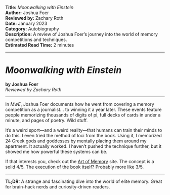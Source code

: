 **Title:** _Moonwalking with Einstein_  
**Author:** Joshua Foer  
**Reviewed by:** Zachary Roth  
**Date:** January 2023  
**Category:** Autobiography  
**Description:** A review of Joshua Foer’s journey into the world of memory competitions and techniques.  
**Estimated Read Time:** 2 minutes

---

# _Moonwalking with Einstein_

**by Joshua Foer**  
_Reviewed by Zachary Roth_

---

In _MwE_, Joshua Foer documents how he went from covering a memory competition as a journalist… to winning it a year later. These events feature people memorizing thousands of digits of pi, full decks of cards in under a minute, and pages of poetry. Wild stuff.

It’s a weird sport—and a weird reality—that humans can train their minds to do this. I even tried the method of loci from the book. Using it, I memorized 24 Greek gods and goddesses by mentally placing them around my apartment. It actually worked. I haven’t pushed the technique further, but it showed me how powerful these systems can be.

If that interests you, check out the [Art of Memory](https://artofmemory.com) site. The concept is a solid 4/5. The execution of the book itself? Probably more like 3/5.

---

**TL;DR:** A strange and fascinating dive into the world of elite memory. Great for brain-hack nerds and curiosity-driven readers.
